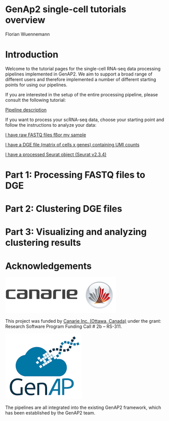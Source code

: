 GenAp2 single-cell tutorials overview
================
Florian Wuennemann

# Introduction

Welcome to the tutorial pages for the single-cell RNA-seq data
processing pipelines implemented in GenAP2. We aim to support a broad
range of different users and therefore implemented a number of different
starting points for using our pipelines.

If you are interested in the setup of the entire processing pipeline,
please consult the following tutorial:

[Pipeline description](./tutorials/pipeline_description.md)

If you want to process your scRNA-seq data, choose your starting point
and follow the instructions to analyze your data:

[I have raw FASTQ files fßor my sample](#part2)

[I have a DGE file (matrix of cells x genes) containing UMI
counts](#part2)

[I have a processed Seurat object (Seurat v2.3.4)](#part3)

# Part 1: Processing FASTQ files to DGE

# Part 2: Clustering DGE files

# Part 3: Visualizing and analyzing clustering results

# Acknowledgements

![](../www/canarie-logo.png)

This project was funded by [Canarie Inc. (Ottawa,
Canada)](https://www.canarie.ca/) under the grant: Research Software
Program Funding Call \# 2b – RS-311.

![](../www/genap_logo.png)

The pipelines are all integrated into the existing GenAP2 framework,
which has been established by the GenAP2 team.
